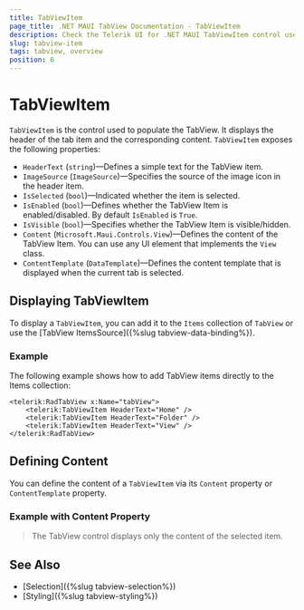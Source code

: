 ```yaml
---
title: TabViewItem
page_title: .NET MAUI TabView Documentation - TabViewItem
description: Check the Telerik UI for .NET MAUI TabViewItem control used to populate the TabView.
slug: tabview-item
tags: tabview, overview
position: 6
---
```


# TabViewItem

`TabViewItem` is the control used to populate the TabView. It displays the header of the tab item and the corresponding content. `TabViewItem` exposes the following properties:

* `HeaderText` (`string`)&mdash;Defines a simple text for the TabView item.
* `ImageSource` (`ImageSource`)&mdash;Specifies the source of the image icon in the header item.
* `IsSelected` (`bool`)&mdash;Indicated whether the item is selected.
* `IsEnabled` (`bool`)&mdash;Defines whether the TabView Item is enabled/disabled. By default `IsEnabled` is `True`.
* `IsVisible` (`bool`)&mdash;Specifies whether the TabView Item is visible/hidden. 
* `Content` (`Microsoft.Maui.Controls.View`)&mdash;Defines the content of the TabView Item. You can use any UI element that implements the `View` class.
* `ContentTemplate` (`DataTemplate`)&mdash;Defines the content template that is displayed when the current tab is selected.

## Displaying TabViewItem

To display a `TabViewItem`, you can add it to the `Items` collection of `TabView` or use the [TabView ItemsSource]({%slug tabview-data-binding%}).

### Example

The following example shows how to add TabView items directly to the Items collection:

```XAML
<telerik:RadTabView x:Name="tabView">
	<telerik:TabViewItem HeaderText="Home" />
	<telerik:TabViewItem HeaderText="Folder" />
	<telerik:TabViewItem HeaderText="View" />
</telerik:RadTabView>
```

## Defining Content

You can define the content of a `TabViewItem` via its `Content` property or `ContentTemplate` property. 

### Example with Content Property

<snippet id='tabview-getting-started-xaml' />

> The TabView control displays only the content of the selected item.

## See Also

- [Selection]({%slug tabview-selection%})
- [Styling]({%slug tabview-styling%})
